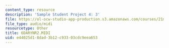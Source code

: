 ```yaml
---
content_type: resource
description: 'Sample Student Project 4: 3'
file: https://ol-ocw-studio-app-production.s3.amazonaws.com/courses/21m-113-developing-musical-structures-fall-2002/e44025d18dad3b12c93303cdc9eea653_6DARYNR2.MIDI
file_type: audio/midi
resourcetype: Other
title: 6DARYNR2.MIDI
uid: e44025d1-8dad-3b12-c933-03cdc9eea653
---
```

